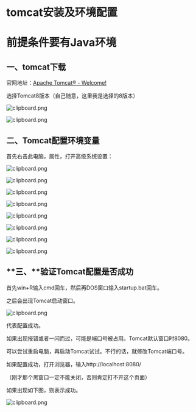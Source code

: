 ﻿# **tomcat安装及环境配置**

# 前提条件要有Java环境

## **一、tomcat下载**

官网地址：[Apache Tomcat® - Welcome!](https://tomcat.apache.org/)

选择Tomcat8版本（自己随意，这里我是选择的8版本）

![clipboard.png](https://gitee.com/ChnpngWang/typora-image/raw/master/assets/030.jpg)

![clipboard.png](https://gitee.com/ChnpngWang/typora-image/raw/master/assets/031.jpg)

## 二、Tomcat配置环境变量

首先右击此电脑，属性，打开高级系统设置：

![clipboard.png](https://gitee.com/ChnpngWang/typora-image/raw/master/assets/014.png)

![clipboard.png](https://gitee.com/ChnpngWang/typora-image/raw/master/assets/015.png)

![clipboard.png](https://gitee.com/ChnpngWang/typora-image/raw/master/assets/016.png)

![clipboard.png](https://gitee.com/ChnpngWang/typora-image/raw/master/assets/034.jpg)

![clipboard.png](https://gitee.com/ChnpngWang/typora-image/raw/master/assets/035.jpg)

![clipboard.png](https://gitee.com/ChnpngWang/typora-image/raw/master/assets/036.jpg)

![clipboard.png](https://gitee.com/ChnpngWang/typora-image/raw/master/assets/037.jpg)

![clipboard.png](https://gitee.com/ChnpngWang/typora-image/raw/master/assets/038.jpg)

## **三、**验证Tomcat配置是否成功

首先win+R输入cmd回车，然后再DOS窗口输入startup.bat回车。

之后会出现Tomcat启动窗口。

![clipboard.png](https://gitee.com/ChnpngWang/typora-image/raw/master/assets/039.jpg)

代表配置成功。

如果出现报错或者一闪而过，可能是端口号被占用。Tomcat默认窗口时8080。

可以尝试重启电脑，再启动Tomcat试试。不行的话，就修改Tomcat端口号。

如果配置成功，打开浏览器，输入http://localhost:8080/

（刚才那个黑窗口一定不能关闭，否则肯定打不开这个页面）

如果出现如下图，则表示成功。

![clipboard.png](https://gitee.com/ChnpngWang/typora-image/raw/master/assets/040.jpg)
